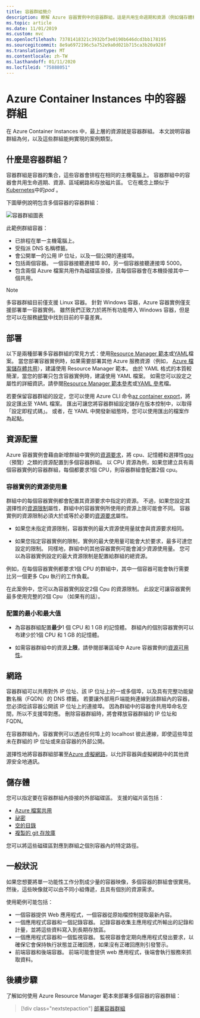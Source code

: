 ```yaml
---
title: 容器群組簡介
description: 瞭解 Azure 容器實例中的容器群組，這是共用生命週期和資源（例如儲存體和網路）的實例集合
ms.topic: article
ms.date: 11/01/2019
ms.custom: mvc
ms.openlocfilehash: 73781418321c3932bf3e0190b646dcd3bb178195
ms.sourcegitcommit: 8e9a6972196c5a752e9a0d021b715ca3b20a928f
ms.translationtype: MT
ms.contentlocale: zh-TW
ms.lasthandoff: 01/11/2020
ms.locfileid: "75888051"
---
```

# <a name="container-groups-in-azure-container-instances"></a>Azure Container Instances 中的容器群組

在 Azure Container Instances 中，最上層的資源就是容器群組。 本文說明容器群組為何，以及這些群組能夠實現的案例類型。

## <a name="what-is-a-container-group"></a>什麼是容器群組？

容器群組是容器的集合，這些容器會排程在相同的主機電腦上。 容器群組中的容器會共用生命週期、資源、區域網路和存放磁片區。 它在概念上類似于[Kubernetes][kubernetes-pod]中的*pod* 。

下圖舉例說明包含多個容器的容器群組：

![容器群組圖表][container-groups-example]

此範例群組容器：

* 已排程在單一主機電腦上。
* 受指派 DNS 名稱標籤。
* 會公開單一的公用 IP 位址，以及一個公開的連接埠。
* 包括兩個容器。 一個容器接聽連接埠 80，另一個容器接聽連接埠 5000。
* 包含兩個 Azure 檔案共用作為磁碟區掛接，且每個容器會在本機掛接其中一個共用。

> [!NOTE]
> 多容器群組目前僅支援 Linux 容器。 針對 Windows 容器，Azure 容器實例僅支援部署單一容器實例。 雖然我們正致力於將所有功能帶入 Windows 容器，但是您可以在服務[總覽](container-instances-overview.md#linux-and-windows-containers)中找到目前的平臺差異。

## <a name="deployment"></a>部署

以下是兩種部署多容器群組的常見方式：使用[Resource Manager 範本][resource-manager template]或[YAML][yaml-file]檔案。 當您部署容器實例時，如果需要部署其他 Azure 服務資源（例如， [Azure 檔案儲存體共用][azure-files]），建議使用 Resource Manager 範本。 由於 YAML 格式的本質較簡潔，當您的部署只包含容器實例時，建議使用 YAML 檔案。 如需您可以設定之屬性的詳細資訊，請參閱[Resource Manager 範本參考](/azure/templates/microsoft.containerinstance/containergroups)或[YAML 參考](container-instances-reference-yaml.md)檔。

若要保留容器群組的設定，您可以使用 Azure CLI 命令[az container export][az-container-export]，將設定匯出至 YAML 檔案。 匯出可讓您將容器群組設定儲存在版本控制中，以取得「設定即程式碼」。 或者，在 YAML 中開發新組態時，您可以使用匯出的檔案作為起點。



## <a name="resource-allocation"></a>資源配置

Azure 容器實例會藉由新增群組中實例的[資源要求][resource-requests]，將 cpu、記憶體和選擇性[gpu][gpus] （預覽）之類的資源配置到多個容器群組。 以 CPU 資源為例，如果您建立具有兩個容器實例的容器群組，每個都要求1個 CPU，則容器群組會配置2個 cpu。

### <a name="resource-usage-by-container-instances"></a>容器實例的資源使用量

群組中的每個容器實例都會配置其資源要求中指定的資源。 不過，如果您設定其選擇性的[資源限制][resource-limits]屬性，群組中的容器實例所使用的資源上限可能會不同。 容器實例的資源限制必須大於或等於必要的[資源要求][resource-requests]屬性。

* 如果您未指定資源限制，容器實例的最大資源使用量就會與資源要求相同。

* 如果您指定容器實例的限制，實例的最大使用量可能會大於要求，最多可達您設定的限制。 同樣地，群組中的其他容器實例可能會減少資源使用量。 您可以為容器實例設定的最大資源限制是配置給群組的總資源。
    
例如，在每個容器實例都要求1個 CPU 的群組中，其中一個容器可能會執行需要比另一個更多 Cpu 執行的工作負載。

在此案例中，您可以為容器實例設定2個 Cpu 的資源限制。 此設定可讓容器實例最多使用完整的2個 Cpu （如果有的話）。

### <a name="minimum-and-maximum-allocation"></a>配置的最小和最大值

* 為容器群組配置**最少**1 個 CPU 和 1 GB 的記憶體。 群組內的個別容器實例可以布建少於1個 CPU 和 1 GB 的記憶體。 

* 如需容器群組中的資源**上限**，請參閱部署區域中 Azure 容器實例的[資源可用性][region-availability]。

## <a name="networking"></a>網路

容器群組可以共用對外 IP 位址、該 IP 位址上的一或多個埠，以及具有完整功能變數名稱（FQDN）的 DNS 標籤。 若要讓外部用戶端能夠連線到該群組內的容器，您必須從該容器公開該 IP 位址上的連接埠。 因為群組中的容器會共用埠命名空間，所以不支援埠對應。 刪除容器群組時，將會釋放容器群組的 IP 位址和 FQDN。 

在容器群組內，容器實例可以透過任何埠上的 localhost 彼此連線，即使這些埠並未在群組的 IP 位址或來自容器的外部公開。

選擇性地將容器群組部署至[Azure 虛擬網路][virtual-network]，以允許容器與虛擬網路中的其他資源安全地通訊。

## <a name="storage"></a>儲存體

您可以指定要在容器群組內掛接的外部磁碟區。 支援的磁片區包括：
* [Azure 檔案共用][azure-files]
* [祕密][secret]
* [空的目錄][empty-directory]
* [複製的 git 存放庫][volume-gitrepo]

您可以將這些磁碟區對應到群組之個別容器內的特定路徑。 

## <a name="common-scenarios"></a>一般狀況

如果您想要將單一功能性工作分割成少量的容器映像，多個容器的群組會很實用。 然後，這些映像就可以由不同小組傳遞，且具有個別的資源需求。

使用範例可能包括：

* 一個容器提供 Web 應用程式，一個容器從原始檔控制提取最新內容。
* 一個應用程式容器和一個記錄容器。 記錄容器收集主應用程式所輸出的記錄和計量，並將這些資料寫入到長期存放區。
* 一個應用程式容器和一個監視容器。 監視容器會定期向應用程式發出要求，以確保它會保持執行狀態並正確回應，如果沒有正確回應則引發警示。
* 前端容器和後端容器。 前端可能會提供 web 應用程式，後端會執行服務來抓取資料。 

## <a name="next-steps"></a>後續步驟

了解如何使用 Azure Resource Manager 範本來部署多個容器的容器群組：

> [!div class="nextstepaction"]
> [部署容器群組][resource-manager template]

<!-- IMAGES -->
[container-groups-example]: ./media/container-instances-container-groups/container-groups-example.png

<!-- LINKS - External -->
[dcos-pod]: https://dcos.io/docs/1.10/deploying-services/pods/
[kubernetes-pod]: https://kubernetes.io/docs/concepts/workloads/pods/pod/

<!-- LINKS - Internal -->
[resource-manager template]: container-instances-multi-container-group.md
[yaml-file]: container-instances-multi-container-yaml.md
[region-availability]: container-instances-region-availability.md
[resource-requests]: /rest/api/container-instances/containergroups/createorupdate#resourcerequests
[resource-limits]: /rest/api/container-instances/containergroups/createorupdate#resourcelimits
[resource-requirements]: /rest/api/container-instances/containergroups/createorupdate#resourcerequirements
[azure-files]: container-instances-volume-azure-files.md
[virtual-network]: container-instances-vnet.md
[secret]: container-instances-volume-secret.md
[volume-gitrepo]: container-instances-volume-gitrepo.md
[gpus]: container-instances-gpu.md
[empty-directory]: container-instances-volume-emptydir.md
[az-container-export]: /cli/azure/container#az-container-export
